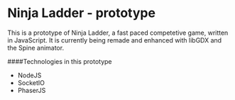 # Ninja Ladder - prototype

This is a prototype of Ninja Ladder, a fast paced competetive game, written in JavaScript. It is currently being remade and enhanced with libGDX and the Spine animator.

####Technologies in this prototype
- NodeJS
- SocketIO
- PhaserJS
